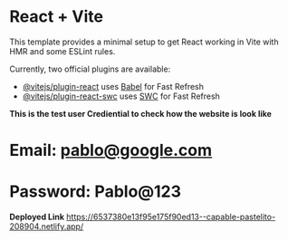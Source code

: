 # React + Vite

This template provides a minimal setup to get React working in Vite with HMR and some ESLint rules.

Currently, two official plugins are available:

- [@vitejs/plugin-react](https://github.com/vitejs/vite-plugin-react/blob/main/packages/plugin-react/README.md) uses [Babel](https://babeljs.io/) for Fast Refresh
- [@vitejs/plugin-react-swc](https://github.com/vitejs/vite-plugin-react-swc) uses [SWC](https://swc.rs/) for Fast Refresh


**This is the test user Crediential to check how the website is look like**

 # Email: pablo@google.com
 # Password: Pablo@123

 **Deployed Link** 
  https://6537380e13f95e175f90ed13--capable-pastelito-208904.netlify.app/






